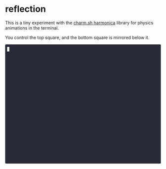 # reflection

This is a tiny experiment with the [charm.sh harmonica](https://github.com/charmbracelet/harmonica) library for physics animations in the terminal.

You control the top square, and the bottom square is mirrored below it.

![A recording of reflection running. Two squares made of white forward-slash characters with blue backgrounds are displayed. The top square starts on the left and the bottom square starts on the right. The squares move back and forth in mirrored directions](./reflection.gif)

